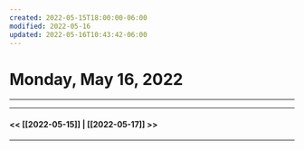 ```yaml
---
created: 2022-05-15T18:00:00-06:00
modified: 2022-05-16
updated: 2022-05-16T10:43:42-06:00
---
```

# Monday, May 16, 2022
---





---
#### << [[2022-05-15]] | [[2022-05-17]] >>
---

